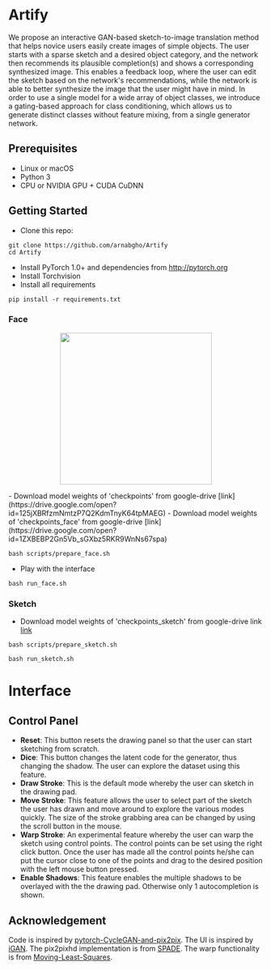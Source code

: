 # Artify

We propose an interactive GAN-based sketch-to-image translation method
that helps novice users easily create images of simple objects.
The user starts with a sparse sketch and a desired object category, and the network then recommends its plausible completion(s) and shows a corresponding synthesized image. This enables a feedback loop, where the user can edit the sketch based on the network's recommendations, while the network is able to better synthesize the image that the user might have in mind.
In order to use a single model for a wide array of object classes, we introduce a gating-based approach for class conditioning, which allows us to generate distinct classes without feature mixing, from a single generator network.

## Prerequisites
- Linux or macOS
- Python 3
- CPU or NVIDIA GPU + CUDA CuDNN

## Getting Started
- Clone this repo:
```
git clone https://github.com/arnabgho/Artify
cd Artify
```
- Install PyTorch 1.0+ and dependencies from http://pytorch.org
- Install Torchvision
- Install all requirements
```
pip install -r requirements.txt
```


### Face

<p align="center">
  <img  height="300" src='docs/resources/gifs/emoji.gif'>
</p>
- Download model weights of 'checkpoints' from google-drive [link](https://drive.google.com/open?id=125jXBRfzmNmtzP7Q2KdmTnyK64tpMAEG)
- Download model weights of 'checkpoints_face' from google-drive [link](https://drive.google.com/open?id=1ZXBEBP2Gn5Vb_sGXbz5RKR9WnNs67spa)

```
bash scripts/prepare_face.sh
```

- Play with the interface

```
bash run_face.sh
```

### Sketch

- Download model weights of 'checkpoints_sketch' from google-drive link [link](https://drive.google.com/open?id=1hbaTN_O3PAehBEKE4cKdkD8cHRmQJ5Gj)
```
bash scripts/prepare_sketch.sh
```

```
bash run_sketch.sh
```

# Interface

## Control Panel

* **Reset**: This button resets the drawing panel so that the user can start sketching from scratch.
* **Dice**: This button changes the latent code for the generator, thus changing the shadow. The user can explore the dataset using this feature.
* **Draw Stroke**: This is the default mode whereby the user can sketch in the drawing pad.
* **Move Stroke**: This feature allows the user to select part of the sketch the user has drawn and move around to explore the various modes quickly. The size of the stroke grabbing area can be changed by using the scroll button in the mouse.
* **Warp Stroke**: An experimental feature whereby the user can warp the sketch using control points. The control points can be set using the right click button. Once the user has made all the control points he/she can put the cursor close to one of the points and drag to the desired position with the left mouse button pressed.
* **Enable Shadows**: This feature enables the multiple shadows to be overlayed with the the drawing pad. Otherwise only 1 autocompletion is shown.

## Acknowledgement
Code is inspired by [pytorch-CycleGAN-and-pix2pix]( https://github.com/junyanz/pytorch-CycleGAN-and-pix2pix ). The UI is inspired by [iGAN](https://github.com/junyanz/iGAN). The pix2pixhd implementation is from [SPADE](https://github.com/NVlabs/SPADE). The warp functionality is from [Moving-Least-Squares](https://github.com/Jarvis73/Moving-Least-Squares).
